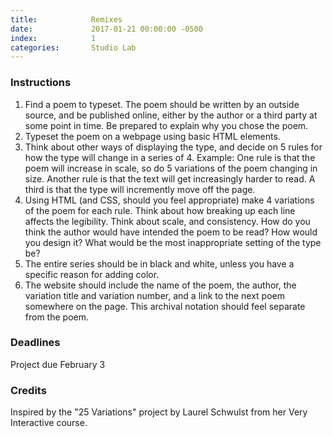 ```yaml
---
title:            Remixes
date:             2017-01-21 00:00:00 -0500
index:            1
categories:       Studio Lab
---
```


### Instructions

1. Find a poem to typeset. The poem should be written by an outside source, and be published online, either by the author or a third party at some point in time. Be prepared to explain why you chose the poem.
2. Typeset the poem on a webpage using basic HTML elements.
3. Think about other ways of displaying the type, and decide on 5 rules for how the type will change in a series of 4. Example: One rule is that the poem will increase in scale, so do 5 variations of the poem changing in size. Another rule is that the text will get increasingly harder to read. A third is that the type will incremently move off the page.
4. Using HTML (and CSS, should you feel appropriate) make 4 variations of the poem for each rule. Think about how breaking up each line affects the legibility. Think about scale, and consistency. How do you think the author would have intended the poem to be read? How would you design it? What would be the most inappropriate setting of the type be?
5. The entire series should be in black and white, unless you have a specific reason for adding color.
6. The website should include the name of the poem, the author, the variation title and variation number, and a link to the next poem somewhere on the page. This archival notation should feel separate from the poem.

### Deadlines

Project due February 3

### Credits

Inspired by the "25 Variations" project by Laurel Schwulst from her Very Interactive course.
